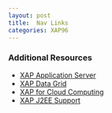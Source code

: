 ```yaml
---
layout: post
title:  Nav Links
categories: XAP96
---
```


### Additional Resources

- [XAP Application Server](http://www.gigaspaces.com/xap)
- [XAP Data Grid](http://www.gigaspaces.com/datagrid)
- [XAP for Cloud Computing](http://www.gigaspaces.com/cloud)
- [XAP J2EE Support](http://www.gigaspaces.com/j2ee)
